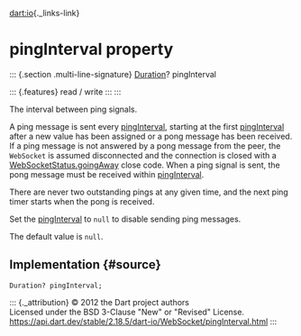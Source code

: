 [dart:io](../../dart-io/dart-io-library){._links-link}

pingInterval property
=====================

::: {.section .multi-line-signature}
[Duration](../../dart-core/duration-class)? pingInterval

::: {.features}
read / write
:::
:::

The interval between ping signals.

A ping message is sent every [pingInterval](pinginterval), starting at
the first [pingInterval](pinginterval) after a new value has been
assigned or a pong message has been received. If a ping message is not
answered by a pong message from the peer, the `WebSocket` is assumed
disconnected and the connection is closed with a
[WebSocketStatus.goingAway](../websocketstatus/goingaway-constant) close
code. When a ping signal is sent, the pong message must be received
within [pingInterval](pinginterval).

There are never two outstanding pings at any given time, and the next
ping timer starts when the pong is received.

Set the [pingInterval](pinginterval) to `null` to disable sending ping
messages.

The default value is `null`.

Implementation {#source}
--------------

``` {.language-dart data-language="dart"}
Duration? pingInterval;
```

::: {._attribution}
© 2012 the Dart project authors\
Licensed under the BSD 3-Clause \"New\" or \"Revised\" License.\
<https://api.dart.dev/stable/2.18.5/dart-io/WebSocket/pingInterval.html>
:::

